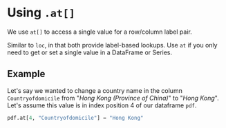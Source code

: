 # Using `.at[]`

We use  `at[]` to access a single value for a row/column label pair.

Similar to `loc`, in that both provide label-based lookups. Use `at` if you only need to get or set a single value in a DataFrame or Series.

## Example

Let's say we wanted to change a country name in the column `Countryofdomicile` from "*Hong Kong (Province of China)*" to "*Hong Kong*". Let's assume this value is in index position 4 of our dataframe `pdf`.

```python
pdf.at[4, "Countryofdomicile"] = "Hong Kong"
```

